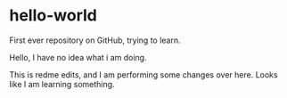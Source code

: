 # hello-world
First ever repository on GitHub, trying to learn.

Hello, I have no idea what i am doing.

This is redme edits, and I am performing some changes over here. Looks like I am learning something. 
